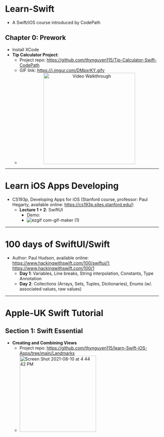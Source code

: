 # Learn-Swift
- A Swift/iOS course introduced by CodePath

## Chapter 0: Prework
- Install XCode
- __Tip Calculator Project__:
  - Project repo: https://github.com/thynguyen115/Tip-Calculator-Swift-CodePath  
  - GIF link: https://i.imgur.com/DMpxrKY.gifv
  - <center><img src='https://user-images.githubusercontent.com/77253286/128550451-bc70d330-a435-4a49-9ced-cdda801cfcb0.gif' title='Video Walkthrough' width='300px' alt='Video Walkthrough' /></center>

---------------------------------------------------------------------
# Learn iOS Apps Developing
- CS193p, Developing Apps for iOS (Stanford course, professor: Paul Hegarty, available online: https://cs193p.sites.stanford.edu/)
  - __Lecture 1 + 2__: SwiftUI
    - Demo: 
    - ![ezgif com-gif-maker (1)](https://user-images.githubusercontent.com/77253286/129123703-8fc1f577-9e1c-4df7-a94d-cea35e737c54.gif)
  

---------------------------------------------------------------------
# 100 days of SwiftUI/Swift
- Author: Paul Hudson, available online: https://www.hackingwithswift.com/100/swiftui/1; https://www.hackingwithswift.com/100/1
  -  __Day 1__: Variables, Line breaks, String interpolation, Constants, Type Annotation
  -  __Day 2__: Collections (Arrays, Sets, Tuples, Dictionaries), Enums (w/. associated values, raw values)
 
---------------------------------------------------------------------
# Apple-UK Swift Tutorial
## Section 1: Swift Essential
  - __Creating and Combining Views__
    - Project repo: https://github.com/thynguyen115/learn-Swift-iOS-Apps/tree/main/Landmarks
    - <img width="250" alt="Screen Shot 2021-08-10 at 4 44 42 PM" src="https://user-images.githubusercontent.com/77253286/128949225-eb7ddd91-a548-4e21-b5be-c8e40823cd82.png">
